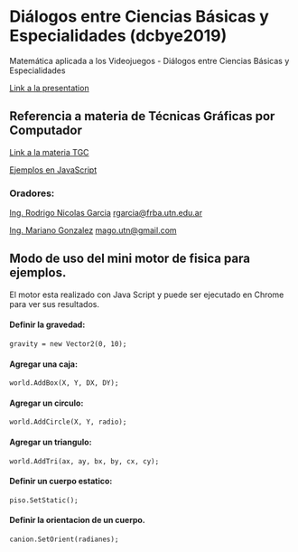 # Diálogos entre Ciencias Básicas y Especialidades (dcbye2019)
Matemática aplicada a los Videojuegos - Diálogos entre Ciencias Básicas y Especialidades

[Link a la presentation](https://docs.google.com/presentation/d/10RDvWqXDt5-xpRJ99lrus4uNXreyxbpjxtuIFhkYhBA/edit?usp=sharing)

## Referencia a materia de Técnicas Gráficas por Computador

[Link a la materia TGC](http://tgcutn.com.ar)

[Ejemplos en JavaScript](https://mbanquiero.github.io)


### Oradores:

[Ing. Rodrigo Nicolas Garcia](https://github.com/mysery) <rgarcia@frba.utn.edu.ar>

[Ing. Mariano Gonzalez]() <mago.utn@gmail.com>


## Modo de uso del mini motor de fisica para ejemplos.
El motor esta realizado con Java Script y puede ser ejecutado en Chrome para ver sus resultados.

#### Definir la gravedad:

    gravity = new Vector2(0, 10);

#### Agregar una caja:

    world.AddBox(X, Y, DX, DY);

#### Agregar un circulo:

    world.AddCircle(X, Y, radio);

#### Agregar un triangulo:

    world.AddTri(ax, ay, bx, by, cx, cy);

#### Definir un cuerpo estatico:

    piso.SetStatic();

#### Definir la orientacion de un cuerpo.

    canion.SetOrient(radianes);
